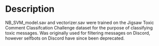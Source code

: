# Description
NB_SVM_model.sav and vectorizer.sav were trained on the Jigsaw Toxic Comment Classifcation Challenge dataset for the purpose of classifying toxic messages. Was originally used for filtering messages on Discord, however selfbots on Discord have since been deprecated. 